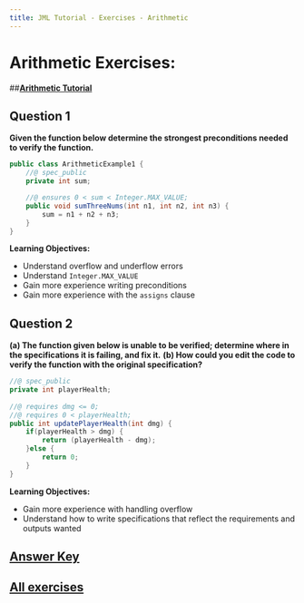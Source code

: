 ```yaml
---
title: JML Tutorial - Exercises - Arithmetic
---
```

# Arithmetic Exercises:
##**[Arithmetic Tutorial](https://www.openjml.org/tutorial/ArithmeticModes)**

## **Question 1**
**Given the function below determine the strongest preconditions needed to verify the function.**
```Java
public class ArithmeticExample1 {
	//@ spec_public
	private int sum;

	//@ ensures 0 < sum < Integer.MAX_VALUE;
	public void sumThreeNums(int n1, int n2, int n3) {
		sum = n1 + n2 + n3;
	}	
}
```
**Learning Objectives:**
+ Understand overflow and underflow errors
+ Understand `Integer.MAX_VALUE`
+ Gain more experience writing preconditions
+ Gain more experience with the `assigns` clause

## **Question 2**
**(a) The function given below is unable to be verified; determine where in the specifications it is failing, and fix it.**
**(b) How could you edit the code to verify the function with the original specification?**
```Java
//@ spec_public
private int playerHealth;
	
//@ requires dmg <= 0;
//@ requires 0 < playerHealth;
public int updatePlayerHealth(int dmg) {
	if(playerHealth > dmg) {
		return (playerHealth - dmg);
	}else {
		return 0;
	}
}
```
**Learning Objectives:**
+ Gain more experience with handling overflow 
+ Understand how to write specifications that reflect the requirements and outputs wanted  

## **[Answer Key](ArithmeticExKey.md)**
## **[All exercises](https://www.openjml.org/tutorial/exercises/exercises)**